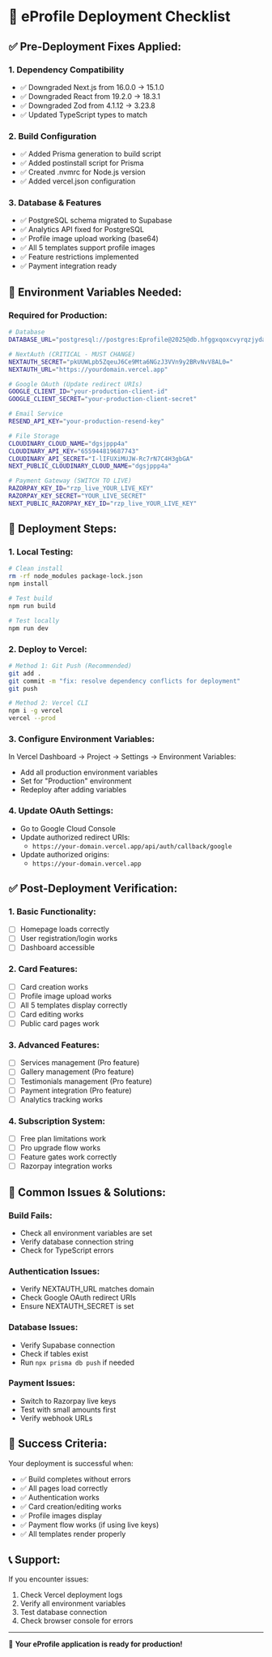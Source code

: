 # 🚀 eProfile Deployment Checklist

## ✅ **Pre-Deployment Fixes Applied:**

### **1. Dependency Compatibility**

- ✅ Downgraded Next.js from 16.0.0 → 15.1.0
- ✅ Downgraded React from 19.2.0 → 18.3.1
- ✅ Downgraded Zod from 4.1.12 → 3.23.8
- ✅ Updated TypeScript types to match

### **2. Build Configuration**

- ✅ Added Prisma generation to build script
- ✅ Added postinstall script for Prisma
- ✅ Created .nvmrc for Node.js version
- ✅ Added vercel.json configuration

### **3. Database & Features**

- ✅ PostgreSQL schema migrated to Supabase
- ✅ Analytics API fixed for PostgreSQL
- ✅ Profile image upload working (base64)
- ✅ All 5 templates support profile images
- ✅ Feature restrictions implemented
- ✅ Payment integration ready

## 🔧 **Environment Variables Needed:**

### **Required for Production:**

```bash
# Database
DATABASE_URL="postgresql://postgres:Eprofile@2025@db.hfggxqoxcvyrqzjydatl.supabase.co:5432/postgres"

# NextAuth (CRITICAL - MUST CHANGE)
NEXTAUTH_SECRET="pkUUWLpb5ZqeuJ6Ce9Mta6NGzJ3VVn9y2BRvNvV8AL0="
NEXTAUTH_URL="https://yourdomain.vercel.app"

# Google OAuth (Update redirect URIs)
GOOGLE_CLIENT_ID="your-production-client-id"
GOOGLE_CLIENT_SECRET="your-production-client-secret"

# Email Service
RESEND_API_KEY="your-production-resend-key"

# File Storage
CLOUDINARY_CLOUD_NAME="dgsjppp4a"
CLOUDINARY_API_KEY="655944819687743"
CLOUDINARY_API_SECRET="I-lIFUXiMUJW-Rc7rN7C4H3gbGA"
NEXT_PUBLIC_CLOUDINARY_CLOUD_NAME="dgsjppp4a"

# Payment Gateway (SWITCH TO LIVE)
RAZORPAY_KEY_ID="rzp_live_YOUR_LIVE_KEY"
RAZORPAY_KEY_SECRET="YOUR_LIVE_SECRET"
NEXT_PUBLIC_RAZORPAY_KEY_ID="rzp_live_YOUR_LIVE_KEY"
```

## 🚀 **Deployment Steps:**

### **1. Local Testing:**

```bash
# Clean install
rm -rf node_modules package-lock.json
npm install

# Test build
npm run build

# Test locally
npm run dev
```

### **2. Deploy to Vercel:**

```bash
# Method 1: Git Push (Recommended)
git add .
git commit -m "fix: resolve dependency conflicts for deployment"
git push

# Method 2: Vercel CLI
npm i -g vercel
vercel --prod
```

### **3. Configure Environment Variables:**

In Vercel Dashboard → Project → Settings → Environment Variables:

- Add all production environment variables
- Set for "Production" environment
- Redeploy after adding variables

### **4. Update OAuth Settings:**

- Go to Google Cloud Console
- Update authorized redirect URIs:
  - `https://your-domain.vercel.app/api/auth/callback/google`
- Update authorized origins:
  - `https://your-domain.vercel.app`

## ✅ **Post-Deployment Verification:**

### **1. Basic Functionality:**

- [ ] Homepage loads correctly
- [ ] User registration/login works
- [ ] Dashboard accessible

### **2. Card Features:**

- [ ] Card creation works
- [ ] Profile image upload works
- [ ] All 5 templates display correctly
- [ ] Card editing works
- [ ] Public card pages work

### **3. Advanced Features:**

- [ ] Services management (Pro feature)
- [ ] Gallery management (Pro feature)
- [ ] Testimonials management (Pro feature)
- [ ] Payment integration (Pro feature)
- [ ] Analytics tracking works

### **4. Subscription System:**

- [ ] Free plan limitations work
- [ ] Pro upgrade flow works
- [ ] Feature gates work correctly
- [ ] Razorpay integration works

## 🚨 **Common Issues & Solutions:**

### **Build Fails:**

- Check all environment variables are set
- Verify database connection string
- Check for TypeScript errors

### **Authentication Issues:**

- Verify NEXTAUTH_URL matches domain
- Check Google OAuth redirect URIs
- Ensure NEXTAUTH_SECRET is set

### **Database Issues:**

- Verify Supabase connection
- Check if tables exist
- Run `npx prisma db push` if needed

### **Payment Issues:**

- Switch to Razorpay live keys
- Test with small amounts first
- Verify webhook URLs

## 🎉 **Success Criteria:**

Your deployment is successful when:

- ✅ Build completes without errors
- ✅ All pages load correctly
- ✅ Authentication works
- ✅ Card creation/editing works
- ✅ Profile images display
- ✅ Payment flow works (if using live keys)
- ✅ All templates render properly

## 📞 **Support:**

If you encounter issues:

1. Check Vercel deployment logs
2. Verify all environment variables
3. Test database connection
4. Check browser console for errors

---

🚀 **Your eProfile application is ready for production!**
